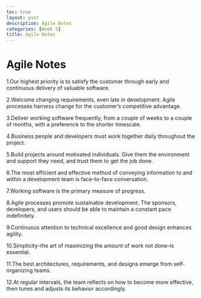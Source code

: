 ```yaml
---
toc: true
layout: post
description: Agile Notes
categories: [Week 5]
title: Agile Notes
---
```


# Agile Notes
1.Our highest priority is to satisfy the customer through early and continuous delivery of valuable software.

2.Welcome changing requirements, even late in development. Agile processes harness change for the customer’s competitive advantage.

3.Deliver working software frequently, from a couple of weeks to a couple of months, with a preference to the shorter timescale.

4.Business people and developers must work together daily throughout the project.

5.Build projects around motivated individuals. Give them the environment and support they need, and trust them to get the job done.

6.The most efficient and effective method of conveying information to and within a development team is face-to-face conversation.

7.Working software is the primary measure of progress.

8.Agile processes promote sustainable development. The sponsors, developers, and users should be able to maintain a constant pace indefinitely.

9.Continuous attention to technical excellence and good design enhances agility.

10.Simplicity–the art of maximizing the amount of work not done–is essential.

11.The best architectures, requirements, and designs emerge from self-organizing teams.

12.At regular intervals, the team reflects on how to become more effective, then tunes and adjusts its behavior accordingly.
